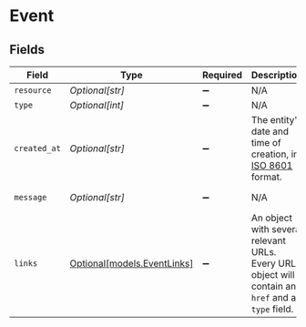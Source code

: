 # Event


## Fields

| Field                                                                                                 | Type                                                                                                  | Required                                                                                              | Description                                                                                           | Example                                                                                               |
| ----------------------------------------------------------------------------------------------------- | ----------------------------------------------------------------------------------------------------- | ----------------------------------------------------------------------------------------------------- | ----------------------------------------------------------------------------------------------------- | ----------------------------------------------------------------------------------------------------- |
| `resource`                                                                                            | *Optional[str]*                                                                                       | :heavy_minus_sign:                                                                                    | N/A                                                                                                   |                                                                                                       |
| `type`                                                                                                | *Optional[int]*                                                                                       | :heavy_minus_sign:                                                                                    | N/A                                                                                                   | 200                                                                                                   |
| `created_at`                                                                                          | *Optional[str]*                                                                                       | :heavy_minus_sign:                                                                                    | The entity's date and time of creation, in [ISO 8601](https://en.wikipedia.org/wiki/ISO_8601) format. | 2024-03-20T09:13:37.0Z                                                                                |
| `message`                                                                                             | *Optional[str]*                                                                                       | :heavy_minus_sign:                                                                                    | N/A                                                                                                   | Customer created                                                                                      |
| `links`                                                                                               | [Optional[models.EventLinks]](../models/eventlinks.md)                                                | :heavy_minus_sign:                                                                                    | An object with several relevant URLs. Every URL object will contain an `href` and a `type` field.     |                                                                                                       |